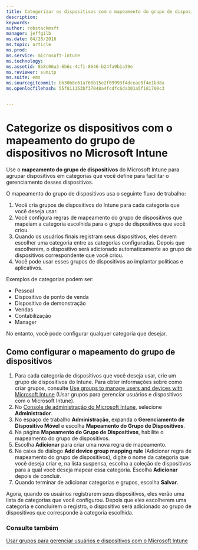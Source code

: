 ```yaml
---
title: Categorizar os dispositivos com o mapeamento do grupo de dispositivos | Microsoft Intune
description: 
keywords: 
author: robstackmsft
manager: jeffgilb
ms.date: 04/28/2016
ms.topic: article
ms.prod: 
ms.service: microsoft-intune
ms.technology: 
ms.assetid: 8b8c06a3-6b6c-4cf1-8646-b24fa9b1a39e
ms.reviewer: sumitp
ms.suite: ems
ms.sourcegitcommit: bb30b8e61a768b15e2f09993f4dceae8f4e1bd8a
ms.openlocfilehash: 55f811153bf37048a4fcdfc6da301a5f181700c3


---
```


# Categorize os dispositivos com o mapeamento do grupo de dispositivos no Microsoft Intune
Use o **mapeamento do grupo de dispositivos** do Microsoft Intune para agrupar dispositivos em categorias que você define para facilitar o gerenciamento desses dispositivos. 

O mapeamento do grupo de dispositivos usa o seguinte fluxo de trabalho:
1. Você cria grupos de dispositivos do Intune para cada categoria que você deseja usar.
2. Você configura regras de mapeamento do grupo de dispositivos que mapeiam a categoria escolhida para o grupo de dispositivos que você criou.
3. Quando os usuários finais registram seus dispositivos, eles devem escolher uma categoria entre as categorias configuradas. Depois que escolherem, o dispositivo será adicionado automaticamente ao grupo de dispositivos correspondente que você criou.
4. Você pode usar esses grupos de dispositivos ao implantar políticas e aplicativos.

Exemplos de categorias podem ser:
* Pessoal
* Dispositivo de ponto de venda
* Dispositivo de demonstração
* Vendas
* Contabilização
* Manager

No entanto, você pode configurar qualquer categoria que desejar.

## Como configurar o mapeamento do grupo de dispositivos
1. Para cada categoria de dispositivos que você deseja usar, crie um grupo de dispositivos do Intune. Para obter informações sobre como criar grupos, consulte [Use groups to manage users and devices with Microsoft Intune](use-groups-to-manage-users-and-devices-with-microsoft-intune.md) (Usar grupos para gerenciar usuários e dispositivos com o Microsoft Intune).
2. No [Console de administração do Microsoft Intune](https://manage.microsoft.com), selecione **Administrador**.
3. No espaço de trabalho **Administração**, expanda o **Gerenciamento de Dispositivo Móvel** e escolha **Mapeamento do Grupo de Dispositivos**.
4. Na página **Mapeamento do Grupo de Dispositivos**, habilite o mapeamento do grupo de dispositivos.
5. Escolha **Adicionar** para criar uma nova regra de mapeamento.
6. Na caixa de diálogo **Add device group mapping rule** (Adicionar regra de mapeamento do grupo de dispositivos), digite o nome da categoria que você deseja criar e, na lista suspensa, escolha a coleção de dispositivos para a qual você deseja mapear essa categoria. Escolha **Adicionar** depois de concluir.
7. Quando terminar de adicionar categorias e grupos, escolha **Salvar**.

Agora, quando os usuários registrarem seus dispositivos, eles verão uma lista de categorias que você configurou. Depois que eles escolherem uma categoria e concluírem o registro, o dispositivo será adicionado ao grupo de dispositivos que corresponde à categoria escolhida.

### Consulte também
[Usar grupos para gerenciar usuários e dispositivos com o Microsoft Intune](use-groups-to-manage-users-and-devices-with-microsoft-intune.md)


<!--HONumber=Jul16_HO2-->


